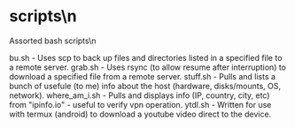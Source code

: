 # scripts\n
Assorted bash scripts\n

bu.sh - Uses scp to back up files and directories listed in a specified file to a remote server.
grab.sh - Uses rsync (to allow resume after interruption) to download a specified file from a remote server.
stuff.sh - Pulls and lists a bunch of usefule (to me) info about the host (hardware, disks/mounts, OS, network).
where_am_i.sh - Pulls and displays info (IP, country, city, etc) from "ipinfo.io" - useful to verify vpn operation.
ytdl.sh - Written for use with termux (android) to download a youtube video direct to the device.
